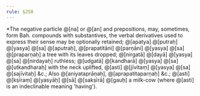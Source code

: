 ```yaml
---
rule: §250
---
```


\*The negative particle @[na] or @[an] and prepositions, may, sometimes, form Bah. compounds with substantives, the verbal derivatives used to express their sense may be optionally retained; @[apatya] @[putraḥ] @[yasya] @[sa] @[aputraḥ], @[prapatitāni] @[parṇāni] @[yasya] @[sa] @[praparṇaḥ] a tree with its leaves dropped; @[nirgatā] @[dayā] @[yasya] @[sa] @[nirdayaḥ] ruthless; @[udgatā] @[kandharā] @[yasya] @[sa] @[utkandharaḥ] with the neck uplifted, @[asti] @[jīvitaṃ] @[yasya] @[sa] @[sajīvitaḥ] &c.; Also @[aniyataprāṇaḥ], @[aprapatitaparṇaḥ] &c.; @[asti] @[kṣīraṃ] @[yasyāḥ] @[sā] @[sakṣīrā] @[gauḥ] a milk-cow (where @[asti] is an indeclinable meaning 'having').